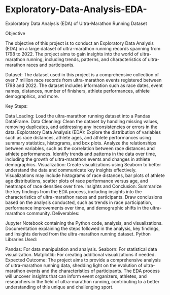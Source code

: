 # Exploratory-Data-Analysis-EDA-
Exploratory Data Analysis (EDA) of Ultra-Marathon Running Dataset

Objective

The objective of this project is to conduct an Exploratory Data Analysis (EDA) on a large dataset of ultra-marathon running records spanning from 1798 to 2022. The project aims to gain insights into the world of ultra-marathon running, including trends, patterns, and characteristics of ultra-marathon races and participants.

Dataset:
The dataset used in this project is a comprehensive collection of over 7 million race records from ultra-marathon events registered between 1798 and 2022. The dataset includes information such as race dates, event names, distances, number of finishers, athlete performances, athlete demographics, and more.

Key Steps:

Data Loading: Load the ultra-marathon running dataset into a Pandas DataFrame.
Data Cleaning: Clean the dataset by handling missing values, removing duplicates, and addressing any inconsistencies or errors in the data.
Exploratory Data Analysis (EDA):
Explore the distribution of variables such as race distances, athlete ages, and athlete performances using summary statistics, histograms, and box plots.
Analyze the relationships between variables, such as the correlation between race distances and athlete performances.
Identify trends and patterns in the data over time, including the growth of ultra-marathon events and changes in athlete demographics.
Visualization: Create visualizations using Seaborn to better understand the data and communicate key insights effectively. Visualizations may include histograms of race distances, bar plots of athlete age distributions, scatter plots of race performance versus age, and heatmaps of race densities over time.
Insights and Conclusion: Summarize the key findings from the EDA process, including insights into the characteristics of ultra-marathon races and participants. Draw conclusions based on the analysis conducted, such as trends in race participation, performance improvements over time, and demographic shifts in the ultra-marathon community.
Deliverables:

Jupyter Notebook containing the Python code, analysis, and visualizations.
Documentation explaining the steps followed in the analysis, key findings, and insights derived from the ultra-marathon running dataset.
Python Libraries Used:

Pandas: For data manipulation and analysis.
Seaborn: For statistical data visualization.
Matplotlib: For creating additional visualizations if needed.
Expected Outcome:
The project aims to provide a comprehensive analysis of ultra-marathon running data, shedding light on the evolution of ultra-marathon events and the characteristics of participants. The EDA process will uncover insights that can inform event organizers, athletes, and researchers in the field of ultra-marathon running, contributing to a better understanding of this unique and challenging sport.
